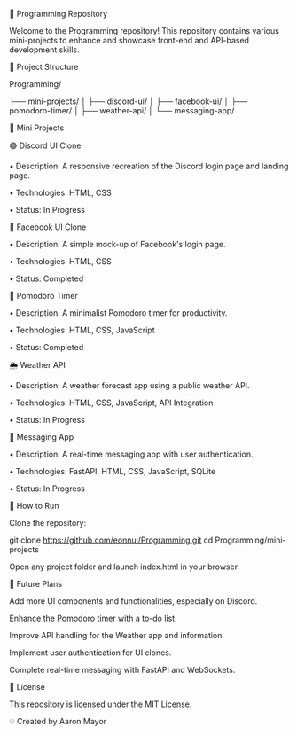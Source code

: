 📂 Programming Repository

Welcome to the Programming repository! This repository contains various mini-projects to enhance and showcase front-end and API-based development skills.

📁 Project Structure

Programming/

├── mini-projects/
│   ├── discord-ui/
│   ├── facebook-ui/
│   ├── pomodoro-timer/
│   ├── weather-api/
│   └── messaging-app/

📌 Mini Projects

🟣 Discord UI Clone

• Description: A responsive recreation of the Discord login page and landing page.

• Technologies: HTML, CSS

• Status: In Progress

🔵 Facebook UI Clone

• Description: A simple mock-up of Facebook's login page.

• Technologies: HTML, CSS

• Status: Completed

🍅 Pomodoro Timer

• Description: A minimalist Pomodoro timer for productivity.

• Technologies: HTML, CSS, JavaScript

• Status: Completed

🌦️ Weather API

• Description: A weather forecast app using a public weather API.

• Technologies: HTML, CSS, JavaScript, API Integration

• Status: In Progress

💬 Messaging App

• Description: A real-time messaging app with user authentication.

• Technologies: FastAPI, HTML, CSS, JavaScript, SQLite

• Status: In Progress

🚀 How to Run

Clone the repository:

git clone https://github.com/eonnui/Programming.git
cd Programming/mini-projects

Open any project folder and launch index.html in your browser.

📖 Future Plans

Add more UI components and functionalities, especially on Discord.

Enhance the Pomodoro timer with a to-do list.

Improve API handling for the Weather app and information.

Implement user authentication for UI clones.

Complete real-time messaging with FastAPI and WebSockets.

📜 License

This repository is licensed under the MIT License.

💡 Created by Aaron Mayor

